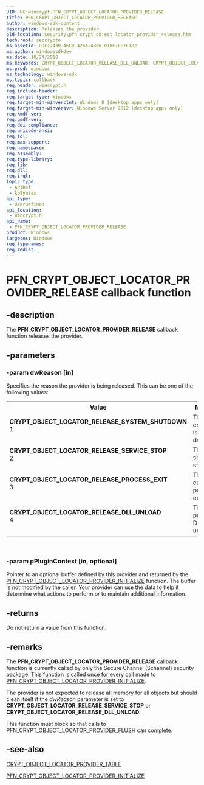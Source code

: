 ```yaml
---
UID: NC:wincrypt.PFN_CRYPT_OBJECT_LOCATOR_PROVIDER_RELEASE
title: PFN_CRYPT_OBJECT_LOCATOR_PROVIDER_RELEASE
author: windows-sdk-content
description: Releases the provider.
old-location: security\pfn_crypt_object_locator_provider_release.htm
tech.root: seccrypto
ms.assetid: DDF1243D-A6C8-426A-A800-018E7FF7E182
ms.author: windowssdkdev
ms.date: 10/24/2018
ms.keywords: CRYPT_OBJECT_LOCATOR_RELEASE_DLL_UNLOAD, CRYPT_OBJECT_LOCATOR_RELEASE_PROCESS_EXIT, CRYPT_OBJECT_LOCATOR_RELEASE_SERVICE_STOP, CRYPT_OBJECT_LOCATOR_RELEASE_SYSTEM_SHUTDOWN, PFN_CRYPT_OBJECT_LOCATOR_PROVIDER_RELEASE, PFN_CRYPT_OBJECT_LOCATOR_PROVIDER_RELEASE callback, PFN_CRYPT_OBJECT_LOCATOR_PROVIDER_RELEASE callback function [Security], security.pfn_crypt_object_locator_provider_release, wincrypt/PFN_CRYPT_OBJECT_LOCATOR_PROVIDER_RELEASE
ms.prod: windows
ms.technology: windows-sdk
ms.topic: callback
req.header: wincrypt.h
req.include-header: 
req.target-type: Windows
req.target-min-winverclnt: Windows 8 [desktop apps only]
req.target-min-winversvr: Windows Server 2012 [desktop apps only]
req.kmdf-ver: 
req.umdf-ver: 
req.ddi-compliance: 
req.unicode-ansi: 
req.idl: 
req.max-support: 
req.namespace: 
req.assembly: 
req.type-library: 
req.lib: 
req.dll: 
req.irql: 
topic_type:
 - APIRef
 - kbSyntax
api_type:
 - UserDefined
api_location:
 - Wincrypt.h
api_name:
 - PFN_CRYPT_OBJECT_LOCATOR_PROVIDER_RELEASE
product: Windows
targetos: Windows
req.typenames: 
req.redist: 
---
```


# PFN_CRYPT_OBJECT_LOCATOR_PROVIDER_RELEASE callback function


## -description


The <b>PFN_CRYPT_OBJECT_LOCATOR_PROVIDER_RELEASE</b> callback function releases the provider.


## -parameters




### -param dwReason [in]

Specifies the reason the provider is being released. This can be one of the following values:

<table>
<tr>
<th>Value</th>
<th>Meaning</th>
</tr>
<tr>
<td width="40%"><a id="CRYPT_OBJECT_LOCATOR_RELEASE_SYSTEM_SHUTDOWN"></a><a id="crypt_object_locator_release_system_shutdown"></a><dl>
<dt><b>CRYPT_OBJECT_LOCATOR_RELEASE_SYSTEM_SHUTDOWN</b></dt>
<dt>1</dt>
</dl>
</td>
<td width="60%">
The computer is shutting down.

</td>
</tr>
<tr>
<td width="40%"><a id="CRYPT_OBJECT_LOCATOR_RELEASE_SERVICE_STOP"></a><a id="crypt_object_locator_release_service_stop"></a><dl>
<dt><b>CRYPT_OBJECT_LOCATOR_RELEASE_SERVICE_STOP</b></dt>
<dt>2</dt>
</dl>
</td>
<td width="60%">
The service is stopping.

</td>
</tr>
<tr>
<td width="40%"><a id="CRYPT_OBJECT_LOCATOR_RELEASE_PROCESS_EXIT"></a><a id="crypt_object_locator_release_process_exit"></a><dl>
<dt><b>CRYPT_OBJECT_LOCATOR_RELEASE_PROCESS_EXIT</b></dt>
<dt>3</dt>
</dl>
</td>
<td width="60%">
The calling process is ending.

</td>
</tr>
<tr>
<td width="40%"><a id="CRYPT_OBJECT_LOCATOR_RELEASE_DLL_UNLOAD"></a><a id="crypt_object_locator_release_dll_unload"></a><dl>
<dt><b>CRYPT_OBJECT_LOCATOR_RELEASE_DLL_UNLOAD</b></dt>
<dt>4</dt>
</dl>
</td>
<td width="60%">
The provider DLL is unloading.

</td>
</tr>
</table>
 


### -param pPluginContext [in, optional]

Pointer to an optional buffer defined by this provider and returned by the <a href="https://msdn.microsoft.com/DBDE5B98-AC31-4CA0-A7C6-1FCD8FAC51FC">PFN_CRYPT_OBJECT_LOCATOR_PROVIDER_INITIALIZE</a> function. The buffer is not modified by the caller. Your provider can use the data to help it determine what actions to perform or to maintain additional information. 


## -returns



Do not return a value from this function. 




## -remarks



The <b>PFN_CRYPT_OBJECT_LOCATOR_PROVIDER_RELEASE</b> callback function is currently called by only the Secure Channel (Schannel) security package. This function is called once for every call made to <a href="https://msdn.microsoft.com/DBDE5B98-AC31-4CA0-A7C6-1FCD8FAC51FC">PFN_CRYPT_OBJECT_LOCATOR_PROVIDER_INITIALIZE</a>.

The provider is not expected to release all memory for all objects but should clean itself if the <i>dwReason</i> parameter is set to <b>CRYPT_OBJECT_LOCATOR_RELEASE_SERVICE_STOP</b> or <b>CRYPT_OBJECT_LOCATOR_RELEASE_DLL_UNLOAD</b>.

This function must block so that  calls to <a href="https://msdn.microsoft.com/F6EE5424-A3ED-4E90-897B-56C605EB985C">PFN_CRYPT_OBJECT_LOCATOR_PROVIDER_FLUSH</a> can complete.




## -see-also




<a href="https://msdn.microsoft.com/4B319A83-C230-4BFE-AF21-1395ED2D234B">CRYPT_OBJECT_LOCATOR_PROVIDER_TABLE</a>



<a href="https://msdn.microsoft.com/DBDE5B98-AC31-4CA0-A7C6-1FCD8FAC51FC">PFN_CRYPT_OBJECT_LOCATOR_PROVIDER_INITIALIZE</a>
 

 

